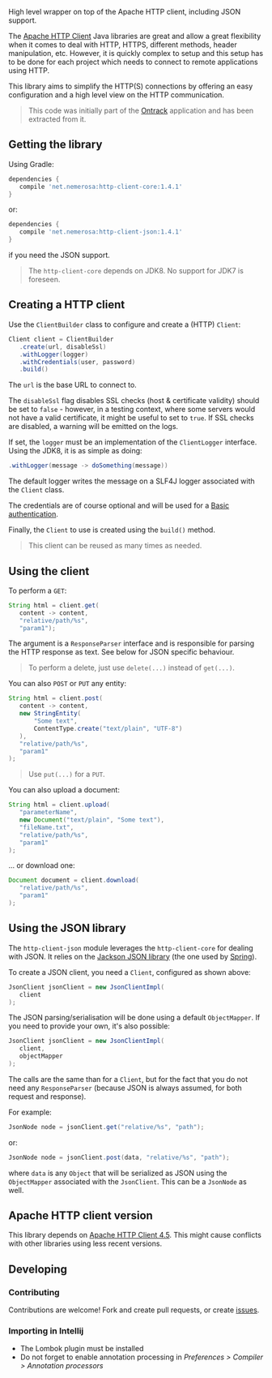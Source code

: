High level wrapper on top of the Apache HTTP client, including JSON support.

The [Apache HTTP Client](https://hc.apache.org/) Java libraries are great and allow a great flexibility when it comes to deal with HTTP, HTTPS, different methods, header manipulation, etc. However, it is quickly complex to setup and this setup has to be done for each project which needs to connect to remote applications using HTTP.

This library aims to simplify the HTTP(S) connections by offering an easy configuration and a high level view on the HTTP communication.

> This code was initially part of the [Ontrack](https://github.com/nemerosa/ontrack) application and has been extracted from it.

## Getting the library

Using Gradle:

```groovy
dependencies {
   compile 'net.nemerosa:http-client-core:1.4.1'
}
```

or:

```groovy
dependencies {
   compile 'net.nemerosa:http-client-json:1.4.1'
}
```

if you need the JSON support.

> The `http-client-core` depends on JDK8. No support for JDK7 is foreseen.

## Creating a HTTP client

Use the `ClientBuilder` class to configure and create a (HTTP) `Client`:

```java
Client client = ClientBuilder
   .create(url, disableSsl)
   .withLogger(logger)
   .withCredentials(user, password)
   .build()
```

The `url` is the base URL to connect to.

The `disableSsl` flag disables SSL checks (host & certificate validity) should be set to `false` - however, in a testing context, where some servers would not have a valid certificate, it might be useful to set to `true`. If SSL checks are disabled, a warning will be emitted on the logs.

If set, the `logger` must be an implementation of the `ClientLogger` interface. Using the JDK8, it is as simple as doing:

```java
.withLogger(message -> doSomething(message))
```

The default logger writes the message on a SLF4J logger associated with the `Client` class.

The credentials are of course optional and will be used for a [Basic authentication](https://en.wikipedia.org/wiki/Basic_access_authentication).

Finally, the `Client` to use is created using the `build()` method.

> This client can be reused as many times as needed.

## Using the client

To perform a `GET`:

```java
String html = client.get(
   content -> content,
   "relative/path/%s",
   "param1");
```

The argument is a `ResponseParser` interface and is responsible for parsing the HTTP response as text. See below for JSON specific behaviour.

> To perform a delete, just use `delete(...)` instead of `get(...)`.

You can also `POST` or `PUT` any entity:

```java
String html = client.post(
   content -> content,
   new StringEntity(
       "Some text",
       ContentType.create("text/plain", "UTF-8")
   ),
   "relative/path/%s",
   "param1"
);
```

> Use `put(...)` for a `PUT`.

You can also upload a document:

```java
String html = client.upload(
   "parameterName",
   new Document("text/plain", "Some text"),
   "fileName.txt",
   "relative/path/%s",
   "param1"
);
```

... or download one:

```java
Document document = client.download(
   "relative/path/%s",
   "param1"
);
```

## Using the JSON library

The `http-client-json` module leverages the `http-client-core` for dealing with JSON. It relies on the [Jackson JSON library](http://wiki.fasterxml.com/JacksonHome/) (the one used by [Spring](http://spring.io/)).

To create a JSON client, you need a `Client`, configured as shown above:

```java
JsonClient jsonClient = new JsonClientImpl(
   client
);
```

The JSON parsing/serialisation will be done using a default `ObjectMapper`. If you need to provide your own, it's also possible:

```java
JsonClient jsonClient = new JsonClientImpl(
   client,
   objectMapper
);
```

The calls are the same than for a `Client`, but for the fact that you do not need any `ResponseParser` (because JSON is always assumed, for both request and response).

For example:

```java
JsonNode node = jsonClient.get("relative/%s", "path");
```

or:

```java
JsonNode node = jsonClient.post(data, "relative/%s", "path");
```

where `data` is any `Object` that will be serialized as JSON using the `ObjectMapper` associated with the `JsonClient`. This can be a `JsonNode` as well.

## Apache HTTP client version

This library depends on [Apache HTTP Client 4.5](https://hc.apache.org/httpcomponents-client-4.5.x/index.html). This might cause conflicts with other libraries using less recent versions.

## Developing

### Contributing

Contributions are welcome! Fork and create pull requests, or create [issues](https://github.com/nemerosa/http-client/issues).

### Importing in Intellij

* The Lombok plugin must be installed
* Do not forget to enable annotation processing in _Preferences > Compiler > Annotation processors_
